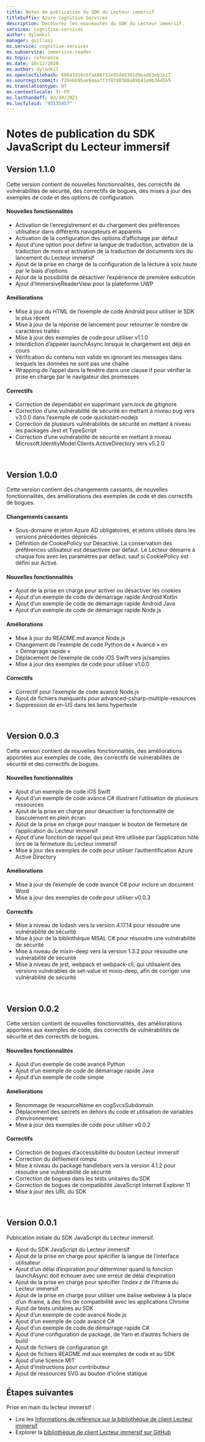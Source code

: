 ```yaml
---
title: Notes de publication du SDK du Lecteur immersif
titleSuffix: Azure Cognitive Services
description: Découvrez les nouveautés du SDK du Lecteur immersif.
services: cognitive-services
author: dylankil
manager: guillasi
ms.service: cognitive-services
ms.subservice: immersive-reader
ms.topic: reference
ms.date: 10/12/2020
ms.author: dylankil
ms.openlocfilehash: 6b041916c6fa446732e95d49391d9ead63eb1b17
ms.sourcegitcommit: f28ebb95ae9aaaff3f87d8388a09b41e0b3445b5
ms.translationtype: HT
ms.contentlocale: fr-FR
ms.lasthandoff: 03/30/2021
ms.locfileid: "93135457"
---
```

# <a name="immersive-reader-javascript-sdk-release-notes"></a>Notes de publication du SDK JavaScript du Lecteur immersif

## <a name="version-110"></a>Version 1.1.0

Cette version contient de nouvelles fonctionnalités, des correctifs de vulnérabilités de sécurité, des correctifs de bogues, des mises à jour des exemples de code et des options de configuration.

#### <a name="new-features"></a>Nouvelles fonctionnalités

* Activation de l’enregistrement et du chargement des préférences utilisateur dans différents navigateurs et appareils
* Activation de la configuration des options d’affichage par défaut
* Ajout d’une option pour définir la langue de traduction, activation de la traduction de mots et activation de la traduction de documents lors du lancement du Lecteur immersif
* Ajout de la prise en charge de la configuration de la lecture à voix haute par le biais d’options
* Ajout de la possibilité de désactiver l’expérience de première exécution
* Ajout d’ImmersiveReaderView pour la plateforme UWP

#### <a name="improvements"></a>Améliorations

* Mise à jour du HTML de l’exemple de code Android pour utiliser le SDK le plus récent
* Mise à jour de la réponse de lancement pour retourner le nombre de caractères traités
* Mise à jour des exemples de code pour utiliser v1.1.0
* Interdiction d’appeler launchAsync lorsque le chargement est déjà en cours
* Vérification du contenu non valide en ignorant les messages dans lesquels les données ne sont pas une chaîne
* Wrapping de l’appel dans la fenêtre dans une clause if pour vérifier la prise en charge par le navigateur des promesses

#### <a name="fixes"></a>Correctifs

* Correction de dependabot en supprimant yarn.lock de gitignore
* Correction d’une vulnérabilité de sécurité en mettant à niveau pug vers v3.0.0 dans l’exemple de code quickstart-nodejs
* Correction de plusieurs vulnérabilités de sécurité en mettant à niveau les packages Jest et TypeScript
* Correction d’une vulnérabilité de sécurité en mettant à niveau Microsoft.IdentityModel.Clients.ActiveDirectory vers v5.2.0

<br>

## <a name="version-100"></a>Version 1.0.0

Cette version contient des changements cassants, de nouvelles fonctionnalités, des améliorations des exemples de code et des correctifs de bogues.

#### <a name="breaking-changes"></a>Changements cassants

* Sous-domaine et jeton Azure AD obligatoires, et jetons utilisés dans les versions précédentes dépréciés.
* Définition de CookiePolicy sur Désactivé. La conservation des préférences utilisateur est désactivée par défaut. Le Lecteur démarre à chaque fois avec les paramètres par défaut, sauf si CookiePolicy est défini sur Activé.

#### <a name="new-features"></a>Nouvelles fonctionnalités

* Ajout de la prise en charge pour activer ou désactiver les cookies
* Ajout d’un exemple de code de démarrage rapide Android Kotlin
* Ajout d’un exemple de code de démarrage rapide Android Java
* Ajout d’un exemple de code de démarrage rapide Node.js

#### <a name="improvements"></a>Améliorations

* Mise à jour du README.md avancé Node.js
* Changement de l’exemple de code Python de « Avancé » en « Démarrage rapide »
* Déplacement de l’exemple de code iOS Swift vers js/samples
* Mise à jour des exemples de code pour utiliser v1.0.0

#### <a name="fixes"></a>Correctifs

* Correctif pour l’exemple de code avancé Node.js
* Ajout de fichiers manquants pour advanced-csharp-multiple-resources
* Suppression de en-US dans les liens hypertexte

<br>

## <a name="version-003"></a>Version 0.0.3

Cette version contient de nouvelles fonctionnalités, des améliorations apportées aux exemples de code, des correctifs de vulnérabilités de sécurité et des correctifs de bogues.

#### <a name="new-features"></a>Nouvelles fonctionnalités

* Ajout d’un exemple de code iOS Swift
* Ajout d’un exemple de code avancé C# illustrant l’utilisation de plusieurs ressources 
* Ajout de la prise en charge pour désactiver la fonctionnalité de basculement en plein écran
* Ajout de la prise en charge pour masquer le bouton de fermeture de l’application du Lecteur immersif
* Ajout d’une fonction de rappel qui peut être utilisée par l’application hôte lors de la fermeture du Lecteur immersif
* Mise à jour des exemples de code pour utiliser l’authentification Azure Active Directory

#### <a name="improvements"></a>Améliorations

* Mise à jour de l’exemple de code avancé C# pour inclure un document Word
* Mise à jour des exemples de code pour utiliser v0.0.3

#### <a name="fixes"></a>Correctifs

* Mise à niveau de lodash vers la version 4.17.14 pour résoudre une vulnérabilité de sécurité
* Mise à jour de la bibliothèque MSAL C# pour résoudre une vulnérabilité de sécurité
* Mise à niveau de mixin-deep vers la version 1.3.2 pour résoudre une vulnérabilité de sécurité
* Mise à niveau de jest, webpack et webpack-cli, qui utilisaient des versions vulnérables de set-value et mixin-deep, afin de corriger une vulnérabilité de sécurité

<br>

## <a name="version-002"></a>Version 0.0.2

Cette version contient de nouvelles fonctionnalités, des améliorations apportées aux exemples de code, des correctifs de vulnérabilités de sécurité et des correctifs de bogues.

#### <a name="new-features"></a>Nouvelles fonctionnalités

* Ajout d’un exemple de code avancé Python
* Ajout d’un exemple de code de démarrage rapide Java
* Ajout d’un exemple de code simple

#### <a name="improvements"></a>Améliorations

* Renommage de resourceName en cogSvcsSubdomain
* Déplacement des secrets en dehors du code et utilisation de variables d’environnement
* Mise à jour des exemples de code pour utiliser v0.0.2

#### <a name="fixes"></a>Correctifs

* Correction de bogues d’accessibilité du bouton Lecteur immersif
* Correction du défilement rompu
* Mise à niveau du package handlebars vers la version 4.1.2 pour résoudre une vulnérabilité de sécurité
* Correction de bogues dans les tests unitaires du SDK
* Correction de bogues de compatibilité JavaScript Internet Explorer 11
* Mise à jour des URL du SDK

<br>

## <a name="version-001"></a>Version 0.0.1

Publication initiale du SDK JavaScript du Lecteur immersif.

* Ajout du SDK JavaScript du Lecteur immersif
* Ajout de la prise en charge pour spécifier la langue de l’interface utilisateur
* Ajout d’un délai d’expiration pour déterminer quand la fonction launchAsync doit échouer avec une erreur de délai d’expiration
* Ajout de la prise en charge pour spécifier l’index z de l’iframe du Lecteur immersif
* Ajout de la prise en charge pour utiliser une balise webview à la place d’un iframe, à des fins de compatibilité avec les applications Chrome
* Ajout de tests unitaires au SDK
* Ajout d’un exemple de code avancé Node.js
* Ajout d’un exemple de code avancé C#
* Ajout d’un exemple de code de démarrage rapide C#
* Ajout d’une configuration de package, de Yarn et d’autres fichiers de build
* Ajout de fichiers de configuration git
* Ajout de fichiers README.md aux exemples de code et au SDK
* Ajout d’une licence MIT
* Ajout d’instructions pour contributeur
* Ajout de ressources SVG au bouton d’icône statique

## <a name="next-steps"></a>Étapes suivantes

Prise en main du lecteur immersif :

* Lire les [Informations de référence sur la bibliothèque de client Lecteur immersif](./reference.md)
* Explorer la [bibliothèque de client Lecteur immersif sur GitHub](https://github.com/microsoft/immersive-reader-sdk)
